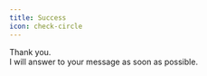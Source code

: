 ```yaml
---
title: Success
icon: check-circle
---
```


Thank you. <br />
I will answer to your message as soon as possible.
